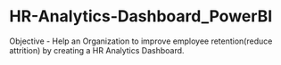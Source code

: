 # HR-Analytics-Dashboard_PowerBI
Objective - Help an Organization to  improve employee retention(reduce attrition) by creating a HR  Analytics Dashboard.
